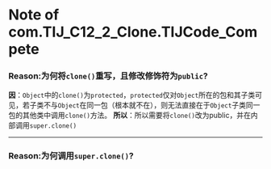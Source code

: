 # Note of com.TIJ_C12_2_Clone.TIJCode_Compete
### Reason:为何将`clone()`重写，且修改修饰符为`public`?
**因**：`Object`中的`clone()`为`protected`，`protected`仅对`Object`所在的包和其子类可见，若子类不与`Object`在同一包（根本就不在），则无法直接在于`Object`子类同一包的其他类中调用`clone()`方法。
**所以**：所以需要将`clone()`改为public，并在内部调用`super.clone()`
***
### Reason:为何调用`super.clone()`?

